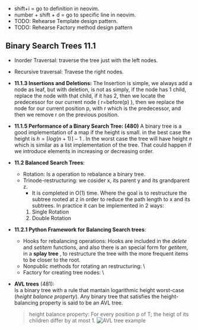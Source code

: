 * shift+i = go to definition in neovim.
* number + shift + d = go to specific line in neovim.
* TODO: Rehearse Template design pattern.
* TODO: Rehearse Factory method design pattern

## Binary Search Trees 11.1

- Inorder Traversal: traverse the tree just with the left nodes.
- Recursive traversal: Travese the right nodes.

- **11.1.3 Insertions and Deletions:**
  The Insertion is simple, we always add a node as leaf, but with
  deletion, is not as simply, if the node has 1 child, replace the
  node with that child, if it has 2, then we locate the predecessor
  for our current node ( r=before(p) ), then we replace the node
  for our current position p, with r which is the predecessor, and
  then we remove r on the previous position.

- **11.1.5 Performance of a Binary Search Tree: (480)** A binary tree is a good
  implementation of a map if the height is small.  in the best case
  the height is $h=\lceil log(n+1)\rceil-1$ . 
In the worst case the tree will have height *n* which is similar 
as a list implementation of the tree. That could happen if we 
introduce elements in increasing or decreasing order.

- **11.2 Balanced Search Trees**: 
  - Rotation: Is a operation to rebalance a binary tree.
  - Trinode-restructuring: we cosider x, its parent y and its grandparent z.
    - It is completed in O(1) time.
    Where the goal is to restructure the subtree rooted at z in order to reduce
    the path length to x and its subtrees. In practice it can be implemented in 2 ways:
    1. Single Rotation
    2. Double Rotation

- **11.2.1 Python Framework for Balancing Search trees**:
  - Hooks for rebalancing operations: 
    Hooks are included in the *delete* and *setitem* 
    functions, and also there is an special form for *getitem*, in a **splay tree**
    , to restructure the tree with the more frequent items to be closer to the root.
  - Nonpublic methods for rotating an restructuring: \
  - Factory for creating tree nodes: \

- **AVL trees** (481):    
  Is a binary tree with a rule that mantain logarithmic height worst-case (*height balance
  property*). Any binary tree that satisfies the height-balancing property is said to be
  an AVL tree.
  > height balance property: For every position p of T; the heigt of its children differ 
    by at most 1.
  ![AVL tree example](https://learnersbucket.com/wp-content/uploads/2021/03/AVL-Tree-in-Javascript.png)  
